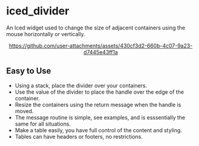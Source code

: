 # iced_divider
An Iced widget used to change the size of adjacent containers using the mouse horizontally or vertically.

<div align="center">
  
https://github.com/user-attachments/assets/430cf3d2-660b-4c07-9a23-d7445e43ff1a

</div>

## Easy to Use

* Using a stack, place the divider over your containers.
* Use the value of the divider to place the handle over the edge of the container.
* Resize the containers using the return message when the handle is moved.
* The message routine is simple, see examples, and is esssentially the same for all situations.
* Make a table easily, you have full control of the content and styling.
* Tables can have headers or footers, no restrictions.
